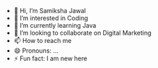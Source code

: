 - 👋 Hi, I’m Samiksha Jawal
- 👀 I’m interested in Coding
- 🌱 I’m currently learning Java
- 💞️ I’m looking to collaborate on Digital Marketing
- 📫 How to reach me 
- 😄 Pronouns: ...
- ⚡ Fun fact: I am new here


